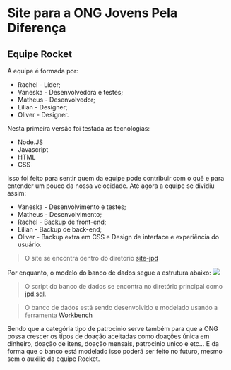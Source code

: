 # Site para a ONG Jovens Pela Diferença

## Equipe Rocket
A equipe é formada por:
* Rachel - Líder;
* Vaneska - Desenvolvedora e testes;
* Matheus - Desenvolvedor;
* Lilian - Designer;
* Oliver - Designer.

Nesta primeira versão foi testada as tecnologias:
* Node.JS
* Javascript
* HTML
* CSS

Isso foi feito para sentir quem da equipe pode contribuir com o quê e para entender um pouco da nossa velocidade. Até agora a equipe se dividiu assim:
* Vaneska - Desenvolvimento e testes;
* Matheus - Desenvolvimento;
* Rachel - Backup de front-end;
* Lilian - Backup de back-end;
* Oliver - Backup extra em CSS e Design de interface e experiência do usuário.

> O site se encontra dentro do diretorio [site-jpd](https://github.com/VaneskaSousa/site-jpd/tree/main/site_JPD)

Por enquanto, o modelo do banco de dados segue a estrutura abaixo:
![](https://github.com/VaneskaSousa/site-jpd/blob/main/images_rd/model_img.png)

> O script do banco de dados se encontra no diretório principal como [jpd.sql](https://github.com/VaneskaSousa/site-jpd/blob/main/jpd.sql).

> O banco de dados está sendo desenvolvido e modelado usando a ferramenta [Workbench](https://www.mysql.com/products/workbench/)

Sendo que a categória tipo de patrocinio serve também para que a ONG possa crescer os tipos de doação aceitadas como doações única em dinheiro, doação de itens, doação mensais, patrocinio unico e etc... E da forma que o banco está modelado isso poderá ser feito no futuro, mesmo sem o auxilio da equipe Rocket. 
